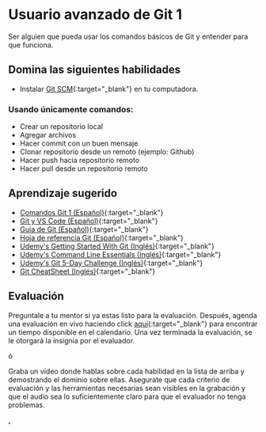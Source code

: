 # Usuario avanzado de Git 1

Ser alguien que pueda usar los comandos básicos de Git y entender para que funciona.

## Domina las siguientes habilidades

* Instalar [Git SCM](https://git-scm.com/downloads){:target="_blank"} en tu computadora.

### Usando únicamente comandos:

* Crear un repositorio local
* Agregar archivos
* Hacer commit con un buen mensaje
* Clonar repositorio desde un remoto (ejemplo: Github)
* Hacer push hacia repositorio remoto
* Hacer pull desde un repositorio remoto

## Aprendizaje sugerido

* [Comandos Git 1 (Español)](https://www.youtube.com/watch?v=iT4UOkyI09k){:target="_blank"}
* [Git y VS Code (Español)](https://www.youtube.com/watch?v=jPQQISFOkRE&t=51s){:target="_blank"}
* [Guia de Git (Español)](https://rogerdudler.github.io/git-guide/index.es.html){:target="_blank"}
* [Hoja de referencia Git (Español)](https://training.github.com/downloads/es_ES/github-git-cheat-sheet.pdf){:target="_blank"}
* [Udemy's Getting Started With Git (Inglés)](https://www.udemy.com/course/git-started-with-github/?LSNPUBID=JVFxdTr9V80&ranEAID=JVFxdTr9V80&ranMID=39197&ranSiteID=JVFxdTr9V80-LcWa2fBnTmPI5KyCoiS5ug){:target="_blank"}
* [Udemy's Command Line Essentials (Inglés)](https://www.udemy.com/course/git-bash/?LSNPUBID=JVFxdTr9V80&ranEAID=JVFxdTr9V80&ranMID=39197&ranSiteID=JVFxdTr9V80-uvcZ4.yYfUqcznE3sExmVg){:target="_blank"}
* [Udemy's Git 5-Day Challenge (Inglés)](https://www.udemy.com/course/the-ultimate-git-5-day-challenge/?LSNPUBID=JVFxdTr9V80&ranEAID=JVFxdTr9V80&ranMID=39197&ranSiteID=JVFxdTr9V80-C4A7acx79m1Ej_KjcGpvag){:target="_blank"}
* [Git CheatSheet (Inglés)](https://dev.to/vishnuchilamakuru/git-cheatsheet-1oaj){:target="_blank"}

## Evaluación

Preguntale a tu mentor si ya estas listo para la evaluación. Después, agenda una evaluación en vivo haciendo click [aquí](https://webdev.codex.academy/mastery-eval-1?badge=xqS6trYnQmqoETwTIdhIeQ){:target="_blank"} para encontrar un tiempo disponible en el calendario. Una vez terminada la evaluación, se le otorgará la insignia por el evaluador.

ó

Graba un video donde hablas sobre cada habilidad en la lista de arriba y demostrando el dominio sobre ellas. Asegurate que cada criterio de evaluación y las herramientas necesarias sean visibles en la grabación y que el audio sea lo suficientemente claro para que el evaluador no tenga problemas.

[.](level-1)